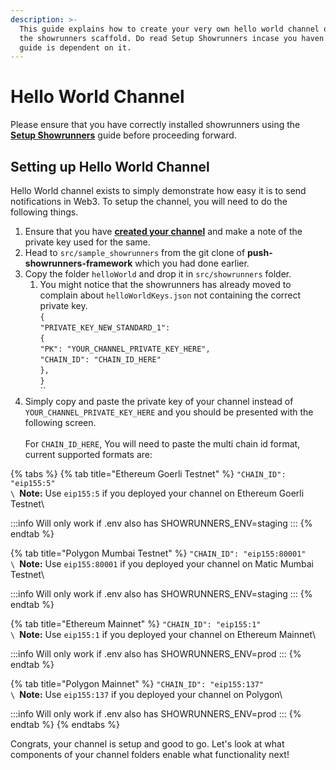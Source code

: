 ```yaml
---
description: >-
  This guide explains how to create your very own hello world channel on top of
  the showrunners scaffold. Do read Setup Showrunners incase you haven't as the
  guide is dependent on it.
---
```


# Hello World Channel

Please ensure that you have correctly installed showrunners using the [**Setup Showrunners**](how-to-setup-showrunners.md) guide before proceeding forward.

## Setting up Hello World Channel

Hello World channel exists to simply demonstrate how easy it is to send notifications in Web3. To setup the channel, you will need to do the following things.

1. Ensure that you have [**created your channel**](../../developer-guides/create-your-notif-channel/) and make a note of the private key used for the same.&#x20;
2. Head to `src/sample_showrunners` from the git clone of **push-showrunners-framework** which you had done earlier.
3. Copy the folder `helloWorld` and drop it in `src/showrunners` folder.
   1. You might notice that the showrunners has already moved to complain about `helloWorldKeys.json` not containing the correct private key.\
      `{` \
      &#x20;   `"PRIVATE_KEY_NEW_STANDARD_1":` \
      &#x20;   `{` \
      &#x20;       `"PK": "YOUR_CHANNEL_PRIVATE_KEY_HERE",` \
      &#x20;       `"CHAIN_ID": "CHAIN_ID_HERE"`\
      &#x20;   `},` \
      `}`\
      ``&#x20;
4. Simply copy and paste the private key of your channel instead of `YOUR_CHANNEL_PRIVATE_KEY_HERE` and you should be presented with the following screen.\
   \
   For `CHAIN_ID_HERE`, You will need to paste the multi chain id format, current supported formats are:

{% tabs %}
{% tab title="Ethereum Goerli Testnet" %}
`"CHAIN_ID": "eip155:5"`\
``\
``**Note:** Use `eip155:5` if you deployed your channel on Ethereum Goerli Testnet\


:::info
Will only work if .env also has SHOWRUNNERS\_ENV=staging
:::
{% endtab %}

{% tab title="Polygon Mumbai Testnet" %}
`"CHAIN_ID": "eip155:80001"`\
``\
``**Note:** Use `eip155:80001` if you deployed your channel on Matic Mumbai Testnet\


:::info
Will only work if .env also has SHOWRUNNERS\_ENV=staging
:::
{% endtab %}

{% tab title="Ethereum Mainnet" %}
`"CHAIN_ID": "eip155:1"`\
``\
``**Note:** Use `eip155:1` if you deployed your channel on Ethereum Mainnet\


:::info
Will only work if .env also has SHOWRUNNERS\_ENV=prod
:::
{% endtab %}

{% tab title="Polygon Mainnet" %}
`"CHAIN_ID": "eip155:137"`\
``\
``**Note:** Use `eip155:137` if you deployed your channel on Polygon\


:::info
Will only work if .env also has SHOWRUNNERS\_ENV=prod
:::
{% endtab %}
{% endtabs %}

<!-- ![](<../../.gitbook/assets/Screen Shot 2022-05-09 at 1.10.56 PM.png>) -->

Congrats, your channel is setup and good to go. Let's look at what components of your channel folders enable what functionality next!
